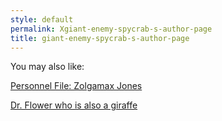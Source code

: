 ```yaml
---
style: default
permalink: Xgiant-enemy-spycrab-s-author-page
title: giant-enemy-spycrab-s-author-page
---
```

You may also like:

[Personnel File: Zolgamax Jones](http://scp-wiki.net/zolgamax)

[Dr. Flower who is also a giraffe](http://scp-wiki.net/uglyflower-author-page)
